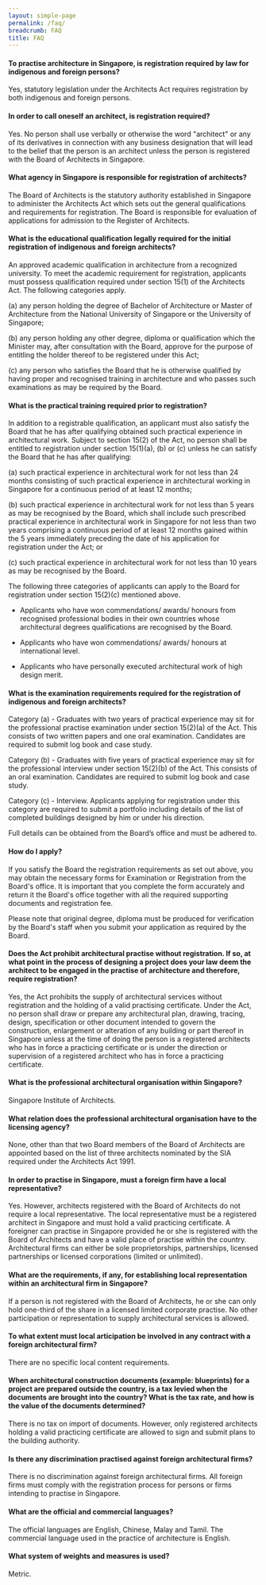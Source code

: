 ```yaml
---
layout: simple-page
permalink: /faq/
breadcrumb: FAQ
title: FAQ
---
```


#### **To practise architecture in Singapore, is registration required by law for indigenous and foreign persons?**

Yes, statutory legislation under the Architects Act requires registration by both indigenous and foreign persons.

#### **In order to call oneself an architect, is registration required?**

Yes. No person shall use verbally or otherwise the word "architect" or any of its derivatives in connection with any business designation that will lead to the belief that the person is an architect unless the person is registered with the Board of Architects in Singapore.

#### **What agency in Singapore is responsible for registration of architects?**

The Board of Architects is the statutory authority established in Singapore to administer the Architects Act which sets out the general qualifications and requirements for registration. The Board is responsible for evaluation of applications for admission to the Register of Architects.

#### **What is the educational qualification legally required for the initial registration of indigenous and foreign architects?**

An approved academic qualification in architecture from a recognized university. To meet the academic requirement for registration, applicants must possess qualification required under section 15(1) of the Architects Act. The following categories apply.

(a) any person holding the degree of Bachelor of Architecture or Master of Architecture from the National University of Singapore or the University of Singapore;

(b) any person holding any other degree, diploma or qualification which the Minister may, after consultation with the Board, approve for the purpose of entitling the holder thereof to be registered under this Act;

(c) any person who satisfies the Board that he is otherwise qualified by having proper and recognised training in architecture and who passes such examinations as may be required by the Board.


#### **What is the practical training required prior to registration?**

In addition to a registrable qualification, an applicant must also satisfy the Board that he has after qualifying obtained such practical experience in architectural work. Subject to section 15(2) of the Act, no person shall be entitled to registration under section 15(1)(a), (b) or (c) unless he can satisfy the Board that he has after qualifying:

(a) such practical experience in architectural work for not less than 24 months consisting of such practical experience in architectural working in Singapore for a continuous period of at least 12 months;

(b) such practical experience in architectural work for not less than 5 years as may be recognised by the Board, which shall include such prescribed practical experience in architectural work in Singapore for not less than two years comprising a continuous period of at least 12 months gained within the 5 years immediately preceding the date of his application for registration under the Act; or

(c) such practical experience in architectural work for not less than 10 years as may be recognised by the Board.

The following three categories of applicants can apply to the Board for registration under section 15(2)(c) mentioned above.

* Applicants who have won commendations/ awards/ honours from recognised professional bodies in their own countries whose architectural degrees qualifications are recognised by the Board.

* Applicants who have won commendations/ awards/ honours at international level.

* Applicants who have personally executed architectural work of high design merit.


#### **What is the examination requirements required for the registration of indigenous and foreign architects?**

Category (a) - Graduates with two years of practical experience may sit for the professional practise examination under section 15(2)(a) of the Act. This consists of two written papers and one oral examination. Candidates are required to submit log book and case study.

Category (b) - Graduates with five years of practical experience may sit for the professional interview under section 15(2)(b) of the Act. This consists of an oral examination. Candidates are required to submit log book and case study.

Category (c) - Interview. Applicants applying for registration under this category are required to submit a portfolio including details of the list of completed buildings designed by him or under his direction.

Full details can be obtained from the Board’s office and must be adhered to.

#### **How do I apply?**

If you satisfy the Board the registration requirements as set out above, you may obtain the necessary forms for Examination or Registration from the Board's office. It is important that you complete the form accurately and return it the Board's office together with all the required supporting documents and registration fee.

Please note that original degree, diploma must be produced for verification by the Board's staff when you submit your application as required by the Board.

#### **Does the Act prohibit architectural practise without registration. If so, at what point in the process of designing a project does your law deem the architect to be engaged in the practise of architecture and therefore, require registration?**

Yes, the Act prohibits the supply of architectural services without registration and the holding of a valid practising certificate. Under the Act, no person shall draw or prepare any architectural plan, drawing, tracing, design, specification or other document intended to govern the construction, enlargement or alteration of any building or part thereof in Singapore unless at the time of doing the person is a registered architects who has in force a practicing certificate or is under the direction or supervision of a registered architect who has in force a practicing certificate.

#### **What is the professional architectural organisation within Singapore?**

Singapore Institute of Architects.


#### **What relation does the professional architectural organisation have to the licensing agency?**

None, other than that two Board members of the Board of Architects are appointed based on the list of three architects nominated by the SIA required under the Architects Act 1991.


#### **In order to practise in Singapore, must a foreign firm have a local representative?**

Yes. However, architects registered with the Board of Architects do not require a local representative. The local representative must be a registered architect in Singapore and must hold a valid practicing certificate. A foreigner can practise in Singapore provided he or she is registered with the Board of Architects and have a valid place of practise within the country. Architectural firms can either be sole proprietorships, partnerships, licensed partnerships or licensed corporations (limited or unlimited).


#### **What are the requirements, if any, for establishing local representation within an architectural firm in Singapore?**

If a person is not registered with the Board of Architects, he or she can only hold one-third of the share in a licensed limited corporate practise. No other participation or representation to supply architectural services is allowed.

#### **To what extent must local articipation be involved in any contract with a foreign architectural firm?**

There are no specific local content requirements.

#### **When architectural construction documents (example: blueprints) for a project are prepared outside the country, is a tax levied when the documents are brought into the country? What is the tax rate, and how is the value of the documents determined?**

There is no tax on import of documents. However, only registered architects holding a valid practicing certificate are allowed to sign and submit plans to the building authority.

#### **Is there any discrimination practised against foreign architectural firms?**

There is no discrimination against foreign architectural firms. All foreign firms must comply with the registration process for persons or firms intending to practise in Singapore.

#### **What are the official and commercial languages?**

The official languages are English, Chinese, Malay and Tamil. The commercial language used in the practice of architecture is English.

#### **What system of weights and measures is used?**

Metric.